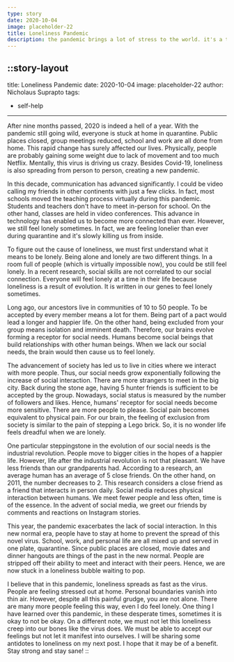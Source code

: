 ```yaml
---
type: story
date: 2020-10-04
image: placeholder-22
title: Loneliness Pandemic
description: the pandemic brings a lot of stress to the world. it's a time of great uncertainty and uncertainty, but also a time of great loneliness.
---
```


::story-layout
---
title: Loneliness Pandemic
date: 2020-10-04
image: placeholder-22
author: Nicholaus Suprapto
tags: 
  - self-help
---

After nine months passed, 2020 is indeed a hell of a year.  With the pandemic still going wild, everyone is stuck at home in quarantine. Public places closed, group meetings reduced, school and work are all done from home. This rapid change has surely affected our lives. Physically, people are probably gaining some weight due to lack of movement and too much Netflix. Mentally, this virus is driving us crazy. Besides Covid-19, loneliness is also spreading from person to person, creating a new pandemic.

In this decade, communication has advanced significantly. I could be video calling my friends in other continents with just a few clicks. In fact, most schools moved the teaching process virtually during this pandemic. Students and teachers don't have to meet in-person for school. On the other hand, classes are held in video conferences. This advance in technology has enabled us to become more connected than ever. However, we still feel lonely sometimes. In fact, we are feeling lonelier than ever during quarantine and it's slowly killing us from inside.

To figure out the cause of loneliness, we must first understand what it means to be lonely. Being alone and lonely are two different things. In a room full of people (which is virtually impossible now), you could be still feel lonely. In a recent research, social skills are not correlated to our social connection. Everyone will feel lonely at a time in their life because loneliness is a result of evolution. It is written in our genes to feel lonely sometimes. 

Long ago, our ancestors live in communities of 10 to 50 people. To be accepted by every member means a lot for them. Being part of a pact would lead a longer and happier life. On the other hand, being excluded from your group means isolation and imminent death. Therefore, our brains evolve forming a receptor for social needs. Humans become social beings that build relationships with other human beings. When we lack our social needs, the brain would then cause us to feel lonely.

The advancement of society has led us to live in cities where we interact with more people. Thus, our social needs grow exponentially following the increase of social interaction. There are more strangers to meet in the big city. Back during the stone age, having 5 hunter friends is sufficient to be accepted by the group. Nowadays, social status is measured by the number of followers and likes. Hence, humans' receptor for social needs become more sensitive. There are more people to please. Social pain becomes equivalent to physical pain. For our brain, the feeling of exclusion from society is similar to the pain of stepping a Lego brick. So, it is no wonder life feels dreadful when we are lonely.

One particular steppingstone in the evolution of our social needs is the industrial revolution. People move to bigger cities in the hopes of a happier life. However, life after the industrial revolution is not that pleasant. We have less friends than our grandparents had. According to a research, an average human has an average of 5 close friends. On the other hand, on 2011, the number decreases to 2. This research considers a close friend as a friend that interacts in person daily. Social media reduces physical interaction between humans. We meet fewer people and less often, time is of the essence. In the advent of social media, we greet our friends by comments and reactions on Instagram stories. 

This year, the pandemic exacerbates the lack of social interaction. In this new normal era, people have to stay at home to prevent the spread of this novel virus. School, work, and personal life are all mixed up and served in one plate, quarantine. Since public places are closed, movie dates and dinner hangouts are things of the past in the new normal. People are stripped off their ability to meet and interact with their peers. Hence, we are now stuck in a loneliness bubble waiting to pop.

I believe that in this pandemic, loneliness spreads as fast as the virus. People are feeling stressed out at home. Personal boundaries vanish into thin air. However, despite all this painful grudge, you are not alone. There are many more people feeling this way, even I do feel lonely. One thing I have learned over this pandemic, in these desperate times, sometimes it is okay to not be okay. On a different note, we must not let this loneliness creep into our bones like the virus does. We must be able to accept our feelings but not let it manifest into ourselves. I will be sharing some antidotes to loneliness on my next post. I hope that it may be of a benefit. Stay strong and stay sane! 
::

